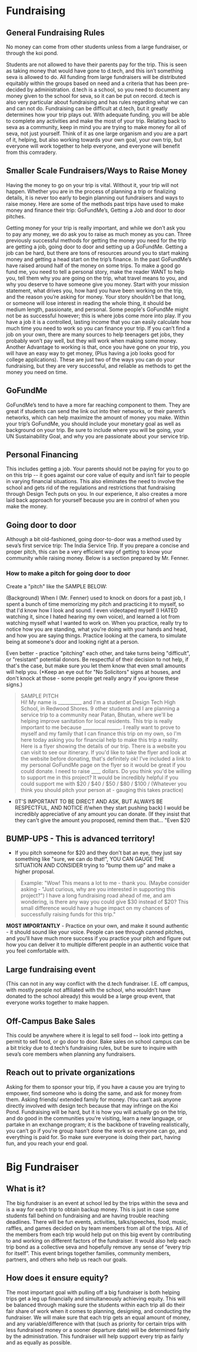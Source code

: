 # Fundraising

## General Fundraising Rules
No money can come from other students unless from a large fundraiser, or
through the koi pond.

Students are not allowed to have their parents pay for the trip.
This is seen as taking money that would have gone to d.tech, and this isn’t
something seva is allowed to do. All funding from large fundraisers will be
distributed equitably within the groups based on need and a criteria that has been
pre-decided by administration. d.tech is a school, so you need to document any
money given to the school for seva, so it can be put on record. d.tech is also very
particular about fundraising and has rules regarding what we can and can not do.
Fundraising can be difficult at d.tech, but it greatly determines how your trip plays
out. With adequate funding, you will be able to complete any activities and make
the most of your trip. Relating back to seva as a community, keep in mind you are
trying to make money for all of seva, not just yourself. Think of it as one large
organism and you are a part of it, helping, but also working towards your own goal,
your own trip, but everyone will work together to help everyone, and everyone will
benefit from this comradery.

## Smaller Scale Fundraisers/Ways to Raise Money
Having the money to go on your trip is vital. Without it, your trip will not
happen. Whether you are in the process of planning a trip or finalizing details, it is
never too early to begin planning out fundraisers and ways to raise money. Here are
some of the methods past trips have used to make money and finance their trip:
GoFundMe’s, Getting a Job and door to door pitches.

Getting money for your trip is really important, and while we don’t ask you to
pay any money, we do ask you to raise as much money as you can. Three previously
successful methods for getting the money you need for the trip are getting a job,
going door to door and setting up a GoFundMe. Getting a job can be hard, but there
are tons of resources around you to start making money and getting a head start on
the trip’s finance. In the past GoFundMe’s have raised around half of the money on
some trips. To make a good go fund me, you need to tell a personal story, make the
reader WANT to help you, tell them why you are going on the trip, what travel
means to you, and why you deserve to have someone give you money. Start with
your mission statement, what drives you, how hard you have been working on the
trip, and the reason you’re asking for money. Your story shouldn’t be that long, or
someone will lose interest in reading the whole thing, it should be medium length,
passionate, and personal. Some people's GoFundMe might not be as successful
however; this is where jobs come more into play. If you have a job it is a controlled,
lasting income that you can easily calculate how much time you need to work so
you can finance your trip. If you can’t find a job on your own, there are many sources
to help teenagers get jobs, they probably won’t pay well, but they will work when
making some money. Another Advantage to working is that, once you have gone on
your trip, you will have an easy way to get money, (Plus having a job looks good for
college applications). These are just two of the ways you can do your fundraising,
but they are very successful, and reliable as methods to get the money you need on
time.
## GoFundMe
GoFundMe’s tend to have a more far reaching component to them. They are
great if students can send the link out into their networks, or their parent’s networks,
which can help maximize the amount of money you make. Within your trip’s
GoFundMe, you should include your monetary goal as well as background on your
trip. Be sure to include where you will be going, your UN Sustainability Goal, and
why you are passionate about your service trip.
## Personal Financing
This includes getting a job. Your parents should not be paying for you to go on
this trip -- it goes against our core value of equity and isn’t fair to people in varying
financial situations. This also eliminates the need to involve the school and gets rid of
the regulations and restrictions that fundraising through Design Tech puts on you. In
our experience, it also creates a more laid back approach for yourself because you
are in control of when you make the money.
## Going door to door
Although a bit old-fashioned, going door-to-door was a method used by
seva’s first service trip: The India Service Trip. If you prepare a concise and proper
pitch, this can be a very efficient way of getting to know your community while
raising money. Below is a section prepared by Mr. Fenner.

### How to make a pitch for going door to door

Create a "pitch" like the SAMPLE BELOW:

(Background) When I (Mr. Fenner) used to knock on doors for a past job, I
spent a bunch of time memorizing my pitch and practicing it to myself, so that I'd
know how I look and sound. I even videotaped myself (I HATED watching it, since I
hated hearing my own voice), and learned a lot from watching myself what I wanted
to work on. When you practice, really try to notice how you are standing, what
you're doing with your hands and head, and how you are saying things. Practice
looking at the camera, to simulate being at someone's door and looking right at a
person.

Even better - practice "pitching" each other, and take turns being "difficult", or
"resistant" potential donors. Be respectful of their decision to not help, if that's the
case, but make sure you let them know that even small amounts will help you.
(*Keep an eye out for "No Solicitors" signs at houses, and don't knock at those - some
people get really angry if you ignore these signs.)

> SAMPLE PITCH  
Hi! My name is __________ and I'm a student at Design Tech High School, in Redwood Shores. 9 other students and I are planning a service trip to a community near
Patan, Bhutan, where we'll be helping improve sanitation for local residents. This
trip is really important to me because ________________. I really want to prove to
myself and my family that I can finance this trip on my own, so I'm here today asking you for financial help to make this trip a reality.
Here is a flyer showing the details of our trip. There is a website you can visit
to see our itinerary. If you'd like to take the flyer and look at the website before
donating, that's definitely ok! I've included a link to my personal GoFundMe page on
the flyer so it would be great if you could donate. I need to raise ____ dollars. Do you think
you'd be willing to support me in this project? It would be incredibly helpful if
you could support me with $20 / $40 / $50 / $80 / $100 / (Whatever you think
you should pitch your person at - gauging this takes practice)

- (IT'S IMPORTANT TO BE DIRECT AND ASK, BUT ALWAYS BE RESPECTFUL, AND
NOTICE if/when they start pushing back)
I would be incredibly appreciative of any amount you can donate. (If they
insist that they can't give the amount you proposed, remind them that... "Even $20
## BUMP-UPS - This is advanced territory!
- If you pitch someone for $20 and they don't bat an eye, they just say
something like "sure, we can do that!", YOU CAN GAUGE THE SITUATION AND
CONSIDER trying to "bump them up" and make a higher proposal.
> Example: "Wow! This means a lot to me - thank you. (Maybe consider asking - "Just curious, why are you interested in supporting this project?") I have a long fundraising road ahead of me, and am wondering, is there any way you could give $30 instead of $20? This small difference would have a huge impact on my chances of successfully raising funds for this trip."

**MOST IMPORTANTLY** - Practice on your own, and make it sound authentic - it
should sound like your voice. People can see through canned pitches, and you'll
have much more success if you practice your pitch and figure out how you can
deliver it to multiple different people in an authentic voice that you feel comfortable
with.
## Large fundraising event
(This can not in any way conflict with the d.tech fundraiser. I.E. off campus, with
mostly people not affiliated with the school, who wouldn’t have donated to the
school already) this would be a large group event, that everyone works together to
make happen.
## Off-Campus Bake Sales
This could be anywhere where it is legal to sell food -- look into getting a
permit to sell food, or go door to door. Bake sales on school campus can be a bit
tricky due to d.tech’s fundraising rules, but be sure to inquire with seva’s core
members when planning any fundraisers.
## Reach out to private organizations
Asking for them to sponsor your trip, if you have a cause you are trying to
empower, find someone who is doing the same, and ask for money from them.
Asking friends/ extended family for money. (You can’t ask anyone directly involved
with design tech because that may infringe on the Koi Pond.
Fundraising will be hard, but it is how you will actually go on the trip, and do
good in the communities you’re visiting, learn a new language, or partake in an
exchange program; it is the backbone of traveling realistically, you can’t go if you're
group hasn’t done the work so everyone can go, and everything is paid for. So make
sure everyone is doing their part, having fun, and you reach your end goal.


# Big Fundraiser

## What is it?
The big fundraiser is an event at school led by the trips within the seva and is
a way for each trip to obtain backup money. This is just in case some students fall
behind on fundraising and are having trouble reaching deadlines. There will be fun
events, activities, talks/speeches, food, music, raffles, and games decided on by
team members from all of the trips. All of the members from each trip would help
put on this big event by contributing to and working on different factors of the
fundraiser. It would also help each trip bond as a collective seva and hopefully
remove any sense of “every trip for itself”. This event brings together families,
community members, partners, and others who help us reach our goals.
## How does it ensure equity?
The most important goal with pulling off a big fundraiser is both helping trips
get a leg up financially and simultaneously achieving equity. This will be balanced
through making sure the students within each trip all do their fair share of work
when it comes to planning, designing, and conducting the fundraiser. We will make
sure that each trip gets an equal amount of money, and any variable/difference with
that (such as priority for certain trips with less fundraised money or a sooner
departure date) will be determined fairly by the administration. This fundraiser will
help support every trip as fairly and as equally as possible.
